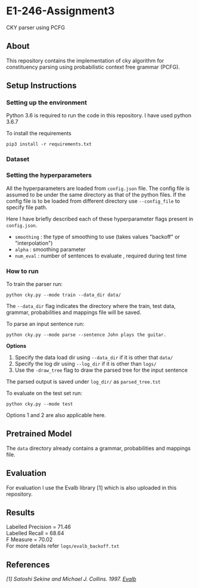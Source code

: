 # E1-246-Assignment3
CKY parser using PCFG

## About
This repository contains the implementation of cky algorithm for constituency parsing using probabilistic context free grammar (PCFG).

## Setup Instructions

### Setting up the environment
Python 3.6 is required to run the code in this repository. I have used python 3.6.7 

To install the requirements
```
pip3 install -r requirements.txt
```

### Dataset


### Setting the hyperparameters
All the hyperparameters are loaded from `config.json` file. The config file is assumed to be under the same directory as that of the python files. If the config file is to be loaded from different directory use `--config_file` to specify file path. 

Here I have briefly described each of these hyperparameter flags present in `config.json`.
* `smoothing` : the type of smoothing to use (takes values "backoff" or "interpolation")
* `alpha` : smoothing parameter
* `num_eval` : number of sentences to evaluate , required during test time

### How to run

To train the parser run:
```
python cky.py --mode train --data_dir data/
```
The `--data_dir` flag indicates the directory where the train, test data, grammar, probabilities and mappings file will be saved.

To parse an input sentence run:
```
python cky.py --mode parse --sentence John plays the guitar.
```

**Options**
1. Specify the data load dir using `--data_dir` if it is other that `data/`
2. Specify the log dir using `--log_dir` if it is other than `logs/`
3. Use the `-draw_tree` flag to draw the parsed tree for the input sentence

The parsed output is saved under `log_dir/` as `parsed_tree.tst`

To evaluate on the test set run:
```
python cky.py --mode test 
```

Options 1 and 2 are also applicable here.

## Pretrained Model
The `data` directory already contains a grammar, probabilities and mappings file.

## Evaluation
For evaluation I use the Evalb library [1] which is also uploaded in this repository.


## Results

Labelled Precision      =  71.46 <br>
Labelled Recall         =  68.64 <br>
F Measure       =  70.02 <br>
For more details refer `logs/evalb_backoff.txt`

## References
<cite>[1] Satoshi Sekine and Michael J. Collins. 1997. [Evalb](https://nlp.cs.nyu.edu/evalb/)</cite>
